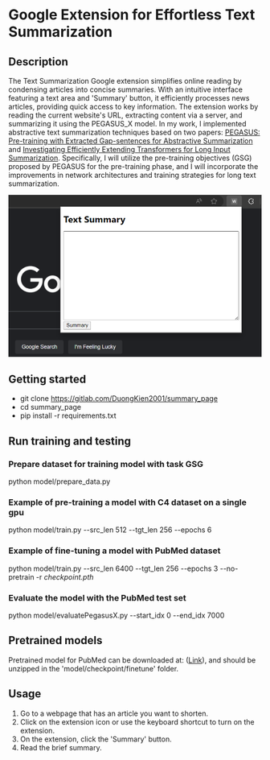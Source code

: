 # Google Extension for Effortless Text Summarization


## Description
The Text Summarization Google extension simplifies online reading by condensing articles into concise summaries. With an intuitive interface featuring a text area and 'Summary' button, it efficiently processes news articles, providing quick access to key information. The extension works by reading the current website's URL, extracting content via a server, and summarizing it using the PEGASUS_X model. In my work, I implemented abstractive text summarization techniques based on two papers: [PEGASUS: Pre-training with Extracted Gap-sentences for Abstractive Summarization](https://arxiv.org/pdf/1912.08777.pdf) and [Investigating Efficiently Extending Transformers for Long Input Summarization](https://arxiv.org/pdf/2208.04347.pdf). Specifically, I will utilize the pre-training objectives (GSG) proposed by PEGASUS for the pre-training phase, and I will incorporate the improvements in network architectures and training strategies for long text summarization.

![Alt text](resources/web_summary.png)

## Getting started

- git clone https://gitlab.com/DuongKien2001/summary_page
- cd summary_page
- pip install -r requirements.txt

## Run training and testing

### Prepare dataset for training model with task GSG

python model/prepare_data.py

### Example of pre-training a model with C4 dataset on a single gpu

python model/train.py --src_len 512 --tgt_len 256 --epochs 6 

### Example of fine-tuning a model with PubMed dataset 

python model/train.py --src_len 6400 --tgt_len 256 --epochs 3 --no-pretrain -r *checkpoint.pth*

### Evaluate the model with the PubMed test set

python model/evaluatePegasusX.py --start_idx 0 --end_idx 7000

## Pretrained models

Pretrained model for PubMed can be downloaded at: ([Link](https://drive.google.com/file/d/1Cot7uRlPyidesHqItssUH4JF5MNEj7Ar/view?usp=sharing)), and should be unzipped in the 'model/checkpoint/finetune' folder.


## Usage

1. Go to a webpage that has an article you want to shorten.
2. Click on the extension icon or use the keyboard shortcut to turn on the extension.
3. On the extension, click the 'Summary' button.
4. Read the brief summary.